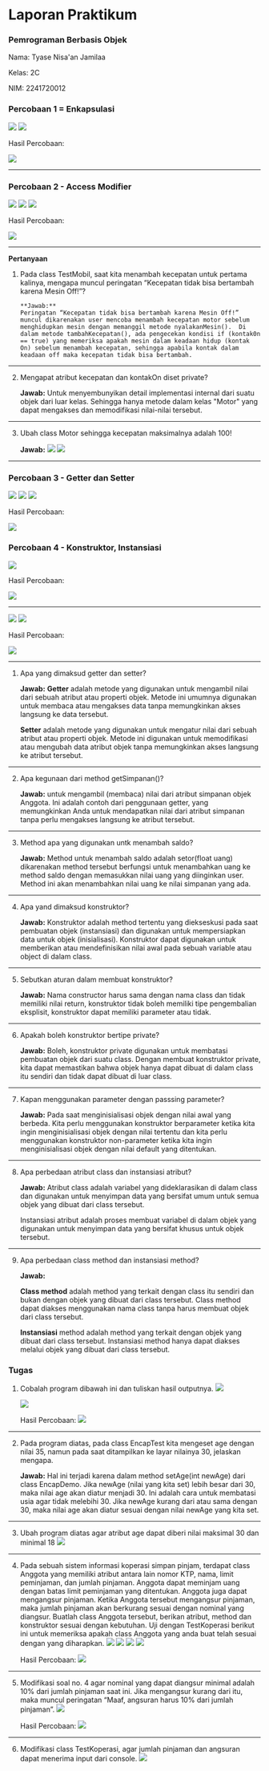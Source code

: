 # Laporan Praktikum

### Pemrograman Berbasis Objek

Nama: Tyase Nisa'an Jamilaa

Kelas: 2C

NIM: 2241720012

### Percobaan 1 = Enkapsulasi

<img  src = "percobaan1_1.png">
<img  src = "percobaan1_2.png">

Hasil Percobaan:

<img  src = "percobaan1_3.png">

---

### Percobaan 2 - Access Modifier

<img  src = "percobaan2_1.png">
<img  src = "percobaan2_2.png">
<img  src = "percobaan2_3.png">

Hasil Percobaan:

<img  src = "percobaan2_4.png">

---

**Pertanyaan**

1.  Pada class TestMobil, saat kita menambah kecepatan untuk pertama kalinya, mengapa
    muncul peringatan “Kecepatan tidak bisa bertambah karena Mesin Off!”?

        **Jawab:**
        Peringatan “Kecepatan tidak bisa bertambah karena Mesin Off!” muncul dikarenakan user mencoba menambah kecepatan motor sebelum menghidupkan mesin dengan memanggil metode nyalakanMesin().  Di dalam metode tambahKecepatan(), ada pengecekan kondisi if (kontak0n == true) yang memeriksa apakah mesin dalam keadaan hidup (kontak On) sebelum menambah kecepatan, sehingga apabila kontak dalam keadaan off maka kecepatan tidak bisa bertambah.

---

2. Mengapat atribut kecepatan dan kontakOn diset private?

   **Jawab:**
   Untuk menyembunyikan detail implementasi internal dari suatu objek dari luar kelas. Sehingga hanya metode dalam kelas "Motor" yang dapat mengakses dan memodifikasi nilai-nilai tersebut.

---

3. Ubah class Motor sehingga kecepatan maksimalnya adalah 100!

   **Jawab:**
   <img src = "Percobaan2_no1(1).png">
   <img src = "Percobaan2_no1(2).png">

---

### Percobaan 3 - Getter dan Setter

<img src = "Percobaan3_1.png">
<img src = "Percobaan3_2.png">
<img src = "Percobaan3_3.png">

Hasil Percobaan:

<img src = "Percobaan3_4.png">

### Percobaan 4 - Konstruktor, Instansiasi

<img src = "Percobaan4_1.png">

Hasil Percobaan:

<img src = "Percobaan4_2.png">

---

<img src = "Percobaan4_3.png">
<img src = "Percobaan4_4.png">

Hasil Percobaan:

<img src = "Percobaan4_5.png">

---

1. Apa yang dimaksud getter dan setter?

   **Jawab:**
   **Getter** adalah metode yang digunakan untuk mengambil nilai dari sebuah atribut atau properti objek. Metode ini umumnya digunakan untuk membaca atau mengakses data tanpa memungkinkan akses langsung ke data tersebut.

   **Setter** adalah metode yang digunakan untuk mengatur nilai dari sebuah atribut atau properti objek. Metode ini digunakan untuk memodifikasi atau mengubah data atribut objek tanpa memungkinkan akses langsung ke atribut tersebut.

---

2. Apa kegunaan dari method getSimpanan()?

   **Jawab:**
   untuk mengambil (membaca) nilai dari atribut simpanan objek Anggota. Ini adalah contoh dari penggunaan getter, yang memungkinkan Anda untuk mendapatkan nilai dari atribut simpanan tanpa perlu mengakses langsung ke atribut tersebut.

---

3. Method apa yang digunakan untk menambah saldo?

   **Jawab:**
   Method untuk menambah saldo adalah setor(float uang) dikarenakan method tersebut berfungsi untuk menambahkan uang ke method saldo dengan memasukkan nilai uang yang diinginkan user. Method ini akan menambahkan nilai uang ke nilai simpanan yang ada.

---

4. Apa yand dimaksud konstruktor?

   **Jawab:**
   Konstruktor adalah method tertentu yang diekseskusi pada saat pembuatan objek (instansiasi) dan digunakan untuk mempersiapkan data untuk objek (inisialisasi). Konstruktor dapat digunakan untuk memberikan atau mendefinisikan nilai awal pada sebuah variable atau object di dalam class.

---

5. Sebutkan aturan dalam membuat konstruktor?

   **Jawab:**
   Nama constructor harus sama dengan nama class dan tidak memiliki nilai return, konstruktor tidak boleh memiliki tipe pengembalian eksplisit, konstruktor dapat memiliki parameter atau tidak.

---

6. Apakah boleh konstruktor bertipe private?

   **Jawab:**
   Boleh, konstruktor private digunakan untuk membatasi pembuatan objek dari suatu class. Dengan membuat konstruktor private, kita dapat memastikan bahwa objek hanya dapat dibuat di dalam class itu sendiri dan tidak dapat dibuat di luar class.

---

7. Kapan menggunakan parameter dengan passsing parameter?

   **Jawab:**
   Pada saat menginisialisasi objek dengan nilai awal yang berbeda. Kita perlu menggunakan konstruktor berparameter ketika kita ingin menginisialisasi objek dengan nilai tertentu dan kita perlu menggunakan konstruktor non-parameter ketika kita ingin menginisialisasi objek dengan nilai default yang ditentukan.

---

8. Apa perbedaan atribut class dan instansiasi atribut?

   **Jawab:**
   Atribut class adalah variabel yang dideklarasikan di dalam class dan digunakan untuk menyimpan data yang bersifat umum untuk semua objek yang dibuat dari class tersebut.

   Instansiasi atribut adalah proses membuat variabel di dalam objek yang digunakan untuk menyimpan data yang bersifat khusus untuk objek tersebut.

---

9. Apa perbedaan class method dan instansiasi method?

   **Jawab:**

   **Class method** adalah method yang terkait dengan class itu sendiri dan bukan dengan objek yang dibuat dari class tersebut. Class method dapat diakses menggunakan nama class tanpa harus membuat objek dari class tersebut.

   **Instansiasi** method adalah method yang terkait dengan objek yang dibuat dari class tersebut. Instansiasi method hanya dapat diakses melalui objek yang dibuat dari class tersebut.

### Tugas

1. Cobalah program dibawah ini dan tuliskan hasil outputnya.
   <img src = "Tugas_no1(1).png">

      <img src = "Tugas_no1(2).png">

   Hasil Percobaan:
   <img src = "Tugas_no1(3).png">

---

2. Pada program diatas, pada class EncapTest kita mengeset age dengan nilai 35, namun pada
   saat ditampilkan ke layar nilainya 30, jelaskan mengapa.

   **Jawab:** Hal ini terjadi karena dalam method setAge(int newAge) dari class EncapDemo. Jika newAge (nilai yang kita set) lebih besar dari 30, maka nilai age akan diatur menjadi 30. Ini adalah cara untuk membatasi usia agar tidak melebihi 30. Jika newAge kurang dari atau sama dengan 30, maka nilai age akan diatur sesuai dengan nilai newAge yang kita set.

---

3. Ubah program diatas agar atribut age dapat diberi nilai maksimal 30 dan minimal 18
   <img src = "Tugas_no3.png">

---

4. Pada sebuah sistem informasi koperasi simpan pinjam, terdapat class Anggota yang memiliki
   atribut antara lain nomor KTP, nama, limit peminjaman, dan jumlah pinjaman. Anggota
   dapat meminjam uang dengan batas limit peminjaman yang ditentukan. Anggota juga dapat
   mengangsur pinjaman. Ketika Anggota tersebut mengangsur pinjaman, maka jumlah
   pinjaman akan berkurang sesuai dengan nominal yang diangsur. Buatlah class Anggota
   tersebut, berikan atribut, method dan konstruktor sesuai dengan kebutuhan. Uji dengan
   TestKoperasi berikut ini untuk memeriksa apakah class Anggota yang anda buat telah sesuai dengan yang diharapkan.
   <img src = "Tugas_no4(1).png">
   <img src = "Tugas_no4(2).png">
   <img src = "Tugas_no4(3).png">
   <img src = "Tugas_no4(4).png">

   Hasil Percobaan:
   <img src = "Tugas_no4(5).png">

---

5. Modifikasi soal no. 4 agar nominal yang dapat diangsur minimal adalah 10% dari jumlah
   pinjaman saat ini. Jika mengangsur kurang dari itu, maka muncul peringatan “Maaf,
   angsuran harus 10% dari jumlah pinjaman”.
   <img src = "Tugas_no5(1).png">

   Hasil Percobaan:
   <img src = "Tugas_no5(2).png">

---

6. Modifikasi class TestKoperasi, agar jumlah pinjaman dan angsuran dapat menerima input
   dari console.
   <img src = "Tugas_no6.png">
